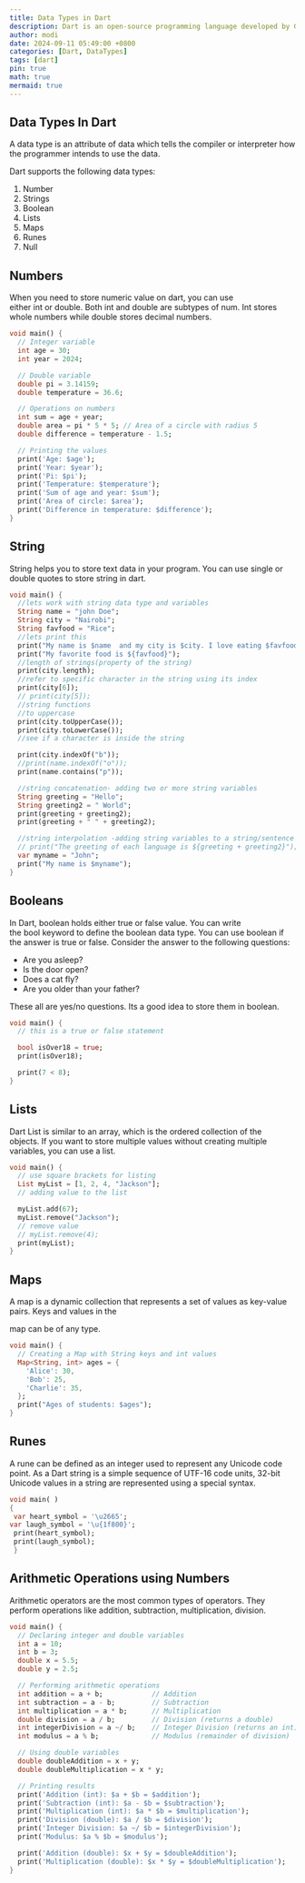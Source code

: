 ```yaml
---
title: Data Types in Dart
description: Dart is an open-source programming language developed by Google
author: modi
date: 2024-09-11 05:49:00 +0800
categories: [Dart, DataTypes]
tags: [dart]
pin: true
math: true
mermaid: true
---
```


## Data Types In Dart

A data type is an attribute of data which tells the compiler or interpreter how the programmer intends to use the data.

Dart supports the following data types:

1. Number
2. Strings
3. Boolean
4. Lists
5. Maps
6. Runes
7. Null


## Numbers

When you need to store numeric value on dart, you can use either int or double. Both int and double are subtypes of num. Int stores whole numbers while double stores decimal numbers.

```dart
void main() {
  // Integer variable
  int age = 30;
  int year = 2024;

  // Double variable
  double pi = 3.14159;
  double temperature = 36.6;

  // Operations on numbers
  int sum = age + year;
  double area = pi * 5 * 5; // Area of a circle with radius 5
  double difference = temperature - 1.5;

  // Printing the values
  print('Age: $age');
  print('Year: $year');
  print('Pi: $pi');
  print('Temperature: $temperature');
  print('Sum of age and year: $sum');
  print('Area of circle: $area');
  print('Difference in temperature: $difference');
}
```

## String

String helps you to store text data in your program. You can use single or double quotes to store string in dart.

```dart
void main() {
  //lets work with string data type and variables
  String name = "john Doe";
  String city = "Nairobi";
  String favfood = "Rice";
  //lets print this
  print("My name is $name  and my city is $city. I love eating $favfood ");
  print("My favorite food is ${favfood}");
  //length of strings(property of the string)
  print(city.length);
  //refer to specific character in the string using its index
  print(city[6]);
  // print(city[5]);
  //string functions
  //to uppercase
  print(city.toUpperCase());
  print(city.toLowerCase());
  //see if a character is inside the string

  print(city.indexOf("b"));
  //print(name.indexOf("o"));
  print(name.contains("p"));

  //string concatenation- adding two or more string variables
  String greeting = "Hello";
  String greeting2 = " World";
  print(greeting + greeting2);
  print(greeting + " " + greeting2);

  //string interpolation -adding string variables to a string/sentence
  // print("The greeting of each language is ${greeting + greeting2}");
  var myname = "John";
  print("My name is $myname");
}
```

## Booleans

In Dart, boolean holds either true or false value. You can write the bool keyword to define the boolean data type. You can use boolean if the answer is true or false. Consider the answer to the following questions:

- Are you asleep?
- Is the door open?
- Does a cat fly?
- Are you older than your father?

These all are yes/no questions. Its a good idea to store them in boolean.

```dart
void main() {
  // this is a true or false statement

  bool isOver18 = true;
  print(isOver18);

  print(7 < 8);
}
```

## Lists

Dart List is similar to an array, which is the ordered collection of the objects. If you want to store multiple values without creating multiple variables, you can use a list.


```dart
void main() {
  // use square brackets for listing
  List myList = [1, 2, 4, "Jackson"];
  // adding value to the list

  myList.add(67);
  myList.remove("Jackson");
  // remove value
  // myList.remove(4);
  print(myList);
}
```

## Maps

A map is a dynamic collection that represents a set of values ​as key-value pairs. Keys and values ​in the

map can be of any type.

```dart
void main() {
  // Creating a Map with String keys and int values
  Map<String, int> ages = {
    'Alice': 30,
    'Bob': 25,
    'Charlie': 35,
  };
  print("Ages of students: $ages");
}
```



## Runes

A rune can be defined as an integer used to represent any Unicode code point. As a Dart string is a simple sequence of UTF-16 code units, 32-bit Unicode values in a string are represented using a special syntax.


```dart
void main( )
{
 var heart_symbol = '\u2665'; 
var laugh_symbol = '\u{1f800}';
 print(heart_symbol);
 print(laugh_symbol);
 }
```


## Arithmetic Operations using Numbers

Arithmetic operators are the most common types of operators. They perform operations like addition, subtraction, multiplication, division.

```dart
void main() {
  // Declaring integer and double variables
  int a = 10;
  int b = 3;
  double x = 5.5;
  double y = 2.5;

  // Performing arithmetic operations
  int addition = a + b;            // Addition
  int subtraction = a - b;         // Subtraction
  int multiplication = a * b;      // Multiplication
  double division = a / b;         // Division (returns a double)
  int integerDivision = a ~/ b;    // Integer Division (returns an int)
  int modulus = a % b;             // Modulus (remainder of division)

  // Using double variables
  double doubleAddition = x + y;
  double doubleMultiplication = x * y;

  // Printing results
  print('Addition (int): $a + $b = $addition');
  print('Subtraction (int): $a - $b = $subtraction');
  print('Multiplication (int): $a * $b = $multiplication');
  print('Division (double): $a / $b = $division');
  print('Integer Division: $a ~/ $b = $integerDivision');
  print('Modulus: $a % $b = $modulus');

  print('Addition (double): $x + $y = $doubleAddition');
  print('Multiplication (double): $x * $y = $doubleMultiplication');
}
```